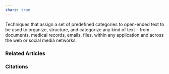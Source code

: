 ```yaml
---
share: true
---
```


Techniques that assign a set of predefined categories to open-ended text to be used to organize, structure, and categorize any kind of text – from documents, medical records, emails, files, within any application and across the web or social media networks.

### Related Articles

### Citations

